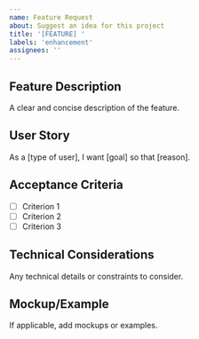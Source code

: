 ```yaml
---
name: Feature Request
about: Suggest an idea for this project
title: '[FEATURE] '
labels: 'enhancement'
assignees: ''
---
```


## Feature Description
A clear and concise description of the feature.

## User Story
As a [type of user], I want [goal] so that [reason].

## Acceptance Criteria
- [ ] Criterion 1
- [ ] Criterion 2
- [ ] Criterion 3

## Technical Considerations
Any technical details or constraints to consider.

## Mockup/Example
If applicable, add mockups or examples.